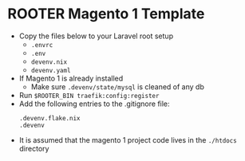 # ROOTER Magento 1 Template

- Copy the files below to your Laravel root setup
  - `.envrc`
  - `.env`
  - `devenv.nix`
  - `devenv.yaml`
- If Magento 1 is already installed
  - Make sure `.devenv/state/mysql` is cleaned of any db
- Run `$ROOTER_BIN traefik:config:register`
- Add the following entries to the .gitignore file:
  ```
  .devenv.flake.nix
  .devenv
  ```
- It is assumed that the magento 1 project code lives in the `./htdocs` directory
